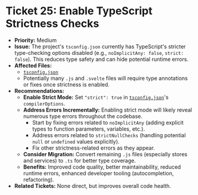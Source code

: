 # Ticket 25: Enable TypeScript Strictness Checks

- **Priority:** Medium
- **Issue:** The project's `tsconfig.json` currently has TypeScript's stricter type-checking options disabled (e.g., `noImplicitAny: false`, `strict: false`). This reduces type safety and can hide potential runtime errors.
- **Affected Files:**
    - [`tsconfig.json`](tsconfig.json)
    - Potentially many `.js` and `.svelte` files will require type annotations or fixes once strictness is enabled.
- **Recommendations:**
    - **Enable Strict Mode:** Set `"strict": true` in [`tsconfig.json`](tsconfig.json)'s `compilerOptions`.
    - **Address Errors Incrementally:** Enabling strict mode will likely reveal numerous type errors throughout the codebase.
        - Start by fixing errors related to `noImplicitAny` (adding explicit types to function parameters, variables, etc.).
        - Address errors related to `strictNullChecks` (handling potential `null` or `undefined` values explicitly).
        - Fix other strictness-related errors as they appear.
    - **Consider Migration:** Convert remaining `.js` files (especially stores and services) to `.ts` for better type coverage.
    - **Benefits:** Improved code quality, better maintainability, reduced runtime errors, enhanced developer tooling (autocompletion, refactoring).
- **Related Tickets:** None direct, but improves overall code health. 